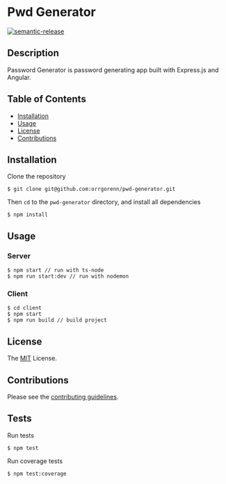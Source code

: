 # Pwd Generator
[![semantic-release](https://img.shields.io/badge/semantic-release-e10079.svg?logo=semantic-release)](https://github.com/semantic-release/semantic-release)

## Description
Password Generator is password generating app built with Express.js and Angular.

## Table of Contents
- [Installation](#installation)
- [Usage](#usage)
- [License](#license)
- [Contributions](#contributions)

## Installation

Clone the repository
```
$ git clone git@github.com:orrgorenn/pwd-generator.git
```

Then ```cd``` to the ```pwd-generator``` directory, and install all dependencies
```
$ npm install
```

## Usage

### Server
```
$ npm start // run with ts-node
$ npm run start:dev // run with nodemon
```

### Client
```
$ cd client
$ npm start
$ npm run build // build project
```

## License
The [MIT](./LICENSE) License.

## Contributions
Please see the [contributing guidelines](./CON).

## Tests
Run tests
```
$ npm test
```

Run coverage tests
```
$ npm test:coverage
```
